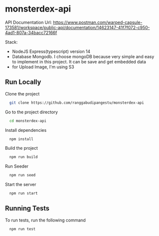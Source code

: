 # monsterdex-api

API Documentation Url:
https://www.postman.com/warped-capsule-173581/workspace/public-api/documentation/14623147-41f7f072-c950-4ad1-807a-34bacc72166f


Stack:
- NodeJS Express(typescript) version 14
- Database Mongodb. I choose mongoDB because very simple and easy to implement in this project. It can be save and get embedded data
- for Upload Image, I'm using S3


## Run Locally

Clone the project

```bash
  git clone https://github.com/ranggabudipangestu/monsterdex-api
```

Go to the project directory

```bash
  cd monsterdex-api
```

Install dependencies

```bash
  npm install
```

Build the project

```bash
  npm run build
```

Run Seeder

```bash
  npm run seed
```

Start the server

```bash
  npm run start
```


## Running Tests

To run tests, run the following command

```bash
  npm run test
```

